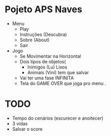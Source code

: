 # Pojeto APS Naves
- Menu
     - Play
     - Instruções (Descubra)
     - Sobre (About)
     - Sair
- Jogo
    -  Se Movimentar na Horizontal
    -  Dois tipos de objetos(
        -  Inimigos (Lu) Lixos
        -  Animais (Vini) tem que salvar
    -  Vai ter uma fase INFINITA
    - Tela do GAME OVER que joga pro menu .

# TODO
- Tempo do cenários (escurecer e anoitecer) 
- 3 vidas
- Salvar o score
